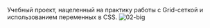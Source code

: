 Учебный проект, нацеленный на практику работы с Grid-сеткой и использованием переменных в CSS.
![02-big](https://github.com/user-attachments/assets/5724a45c-bef8-48d0-a72f-233bf160bb6a)
